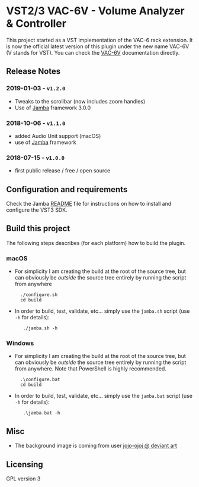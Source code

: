 VST2/3 VAC-6V - Volume Analyzer & Controller
============================================

This project started as a VST implementation of the VAC-6 rack extension. It is now the official latest version of this plugin under the new name VAC-6V (V stands for VST). You can check the [VAC-6V](https://pongasoft.com/vst/VAC-6V.html) documentation directly.

Release Notes
-------------

### 2019-01-03 - `v1.2.0`
* Tweaks to the scrollbar (now includes zoom handles)
* Use of [Jamba](https://github.com/pongasoft/jamba) framework 3.0.0

### 2018-10-06 - `v1.1.0`
* added Audio Unit support (macOS)
* use of [Jamba](https://github.com/pongasoft/jamba) framework

### 2018-07-15 - `v1.0.0`
* first public release / free / open source

Configuration and requirements
------------------------------
Check the Jamba [README](https://github.com/pongasoft/jamba/blob/master/README.md) file for instructions on how to install and configure the VST3 SDK.

Build this project
------------------

The following steps describes (for each platform) how to build the plugin.

### macOS

- For simplicity I am creating the build at the root of the source tree, but can obviously be *outside* the source tree entirely by running the script from anywhere

        ./configure.sh
        cd build

- In order to build, test, validate, etc... simply use the `jamba.sh` script (use `-h` for details):

         ./jamba.sh -h

### Windows

- For simplicity I am creating the build at the root of the source tree, but can obviously be *outside* the source tree entirely by running the script from anywhere. Note that PowerShell is highly recommended.

        .\configure.bat
        cd build

- In order to build, test, validate, etc... simply use the `jamba.bat` script (use `-h` for details):

         .\jamba.bat -h

Misc
----
- The background image is coming from user [jojo-ojoj @ deviant art](http://fav.me/d7dn7bl)

Licensing
---------
GPL version 3
